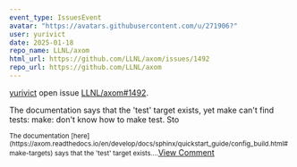 ```yaml
---
event_type: IssuesEvent
avatar: "https://avatars.githubusercontent.com/u/271906?"
user: yurivict
date: 2025-01-18
repo_name: LLNL/axom
html_url: https://github.com/LLNL/axom/issues/1492
repo_url: https://github.com/LLNL/axom
---
```


<a href='https://github.com/yurivict' target='_blank'>yurivict</a> open issue <a href='https://github.com/LLNL/axom/issues/1492' target='_blank'>LLNL/axom#1492</a>.

<p>The documentation says that the 'test' target exists, yet make can't find tests: make: don't know how to make test. Sto</p><small>The documentation [here](https://axom.readthedocs.io/en/develop/docs/sphinx/quickstart_guide/config_build.html#make-targets) says that the 'test' target exists....</small><a href='https://github.com/LLNL/axom/issues/1492' target='_blank'>View Comment</a>